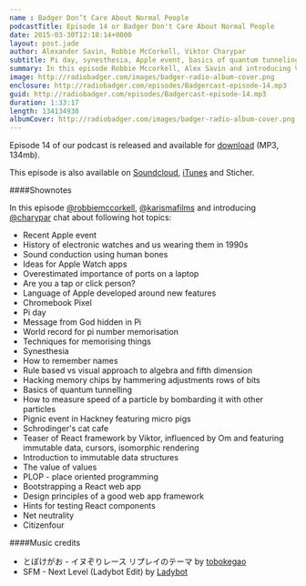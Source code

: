 ```yaml
---
name : Badger Don’t Care About Normal People
podcastTitle: Episode 14 or Badger Don't Care About Normal People
date: 2015-03-30T12:18:14+0000
layout: post.jade
author: Alexander Savin, Robbie McCorkell, Viktor Charypar
subtitle: Pi day, synesthesia, Apple event, basics of quantum tunneling, React, immutables, net neutrality, micro pigs in Hackney
summary: In this episode Robbie Mccorkell, Alex Savin and introducing Viktor Charypar talk about pi day, synesthesia, Apple event, basics of quantum tunneling, React, immutables, net neutrality and upcoming micro pig event in Hackney
image: http://radiobadger.com/images/badger-radio-album-cover.png
enclosure: http://radiobadger.com/episodes/Badgercast-episode-14.mp3
guid: http://radiobadger.com/episodes/Badgercast-episode-14.mp3
duration: 1:33:17
length: 134134930
albumCover: http://radiobadger.com/images/badger-radio-album-cover.png
---
```


Episode 14 of our podcast is released and available for [download](http://radiobadger.com/episodes/Badgercast-episode-14.mp3) (MP3, 134mb).

This episode is also available on [Soundcloud](https://soundcloud.com/radiobadger/radio-badger-episode-14), [iTunes](https://itunes.apple.com/gb/podcast/radio-badger-tech-podcast/id918884643?mt=2) and Sticher.

####Shownotes

In this episode [@robbiemccorkell](https://twitter.com/robbiemccorkell), [@karismafilms](https://twitter.com/karismafilms) and introducing [@charypar](https://twitter.com/charypar) chat about following hot topics:

* Recent Apple event
* History of electronic watches and us wearing them in 1990s
* Sound conduction using human bones
* Ideas for Apple Watch apps
* Overestimated importance of ports on a laptop
* Are you a tap or click person?
* Language of Apple developed around new features
* Chromebook Pixel
* Pi day
* Message from God hidden in Pi
* World record for pi number memorisation
* Techniques for memorising things
* Synesthesia
* How to remember names
* Rule based vs visual approach to algebra and fifth dimension
* Hacking memory chips by hammering adjustments rows of bits
* Basics of quantum tunnelling
* How to measure speed of a particle by bombarding it with other particles
* Pignic event in Hackney featuring micro pigs
* Schrodinger's cat cafe
* Teaser of React framework by Viktor, influenced by Om and featuring immutable data, cursors, isomorphic rendering
* Introduction to immutable data structures
* The value of values
* PLOP - place oriented programming
* Bootstrapping a React web app
* Design principles of a good web app framework
* Hints for testing React components
* Net neutrality
* Citizenfour


####Music credits

* とぼけがお - イヌぞりレース リプレイのテーマ by [tobokegao](https://soundcloud.com/tobokegao/dog_sled-replay_theme)
* SFM - Next Level (Ladybot Edit) by [Ladybot](https://soundcloud.com/ladybot/next-level-ladybot)
